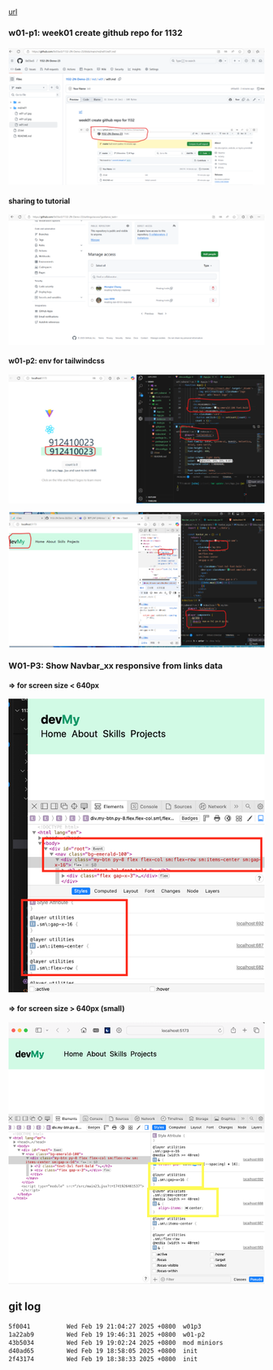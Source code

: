[url](https://github.com/0x55xx5/1132-2N-Demo-23/tree/main)

### w01-p1: week01 create github repo for 1132

####

![](w01-p1.jpg)

#### sharing to tutorial

![](w01-p2.jpg)



#### w01-p2: env for tailwindcss

![](w01-p2.png)

![](w01-p3-1.png)


### W01-P3: Show Navbar_xx responsive from links data
 
#### => for screen size < 640px
 
![](w01-p3-4.png)
 
#### => for screen size > 640px (small)
 
![](w01-p3-3.png)
 


## git log

```
5f0041          Wed Feb 19 21:04:27 2025 +0800  w01p3
1a22ab9         Wed Feb 19 19:46:31 2025 +0800  w01-p2
43b5034         Wed Feb 19 19:02:24 2025 +0800  mod miniors
d40ad65         Wed Feb 19 18:58:05 2025 +0800  init
2f43174         Wed Feb 19 18:38:33 2025 +0800  init

```